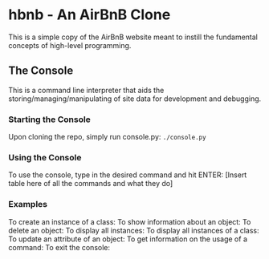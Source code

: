 # hbnb - An AirBnB Clone
This is a simple copy of the AirBnB website meant to instill the fundamental concepts of high-level programming.

## The Console
This is a command line interpreter that aids the storing/managing/manipulating of site data for development and debugging.
### Starting the Console
Upon cloning the repo, simply run console.py:
`./console.py`
### Using the Console
To use the console, type in the desired command and hit ENTER:
[Insert table here of all the commands and what they do]
### Examples
To create an instance of a class:
To show information about an object:
To delete an object:
To display all instances:
To display all instances of a class:
To update an attribute of an object:
To get information on the usage of a command:
To exit the console:

